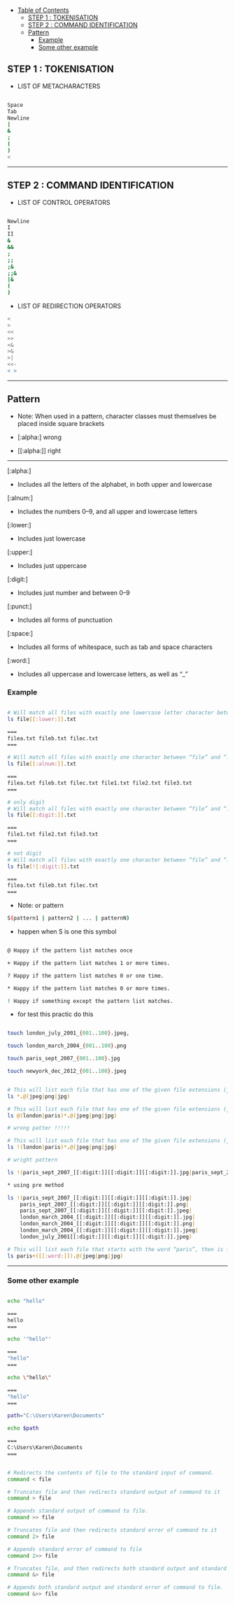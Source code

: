 * [Table of Contents](#table-of-contents)
	- [STEP 1 : TOKENISATION](#first)
	- [STEP 2 : COMMAND IDENTIFICATION](#second)
	- [Pattern](#third)
		+ [Example](#sub_third)
		+ [Some other example](#sub_third_1)

<a name="first"></a>

## STEP 1 : TOKENISATION

* LIST OF METACHARACTERS

```bash 

Space
Tab
Newline
|
&
;
(
)
<

```

<a name="second"></a>

----------------------

## STEP 2 : COMMAND IDENTIFICATION


* LIST OF CONTROL OPERATORS

```bash 

Newline 
I 
II 
& 
&& 
; 
;;
;&
;;&
|&
(
)

```

* LIST OF REDIRECTION OPERATORS

```bash 
<
>
<<
>>
<&
>&
>|
<<-
< >
```

<a name="third"></a>

----------------------

## Pattern

* Note: When used in a pattern, character classes must themselves be placed inside square brackets

* [:alpha:]      wrong

* [[:alpha:]]    right

------------------

[:alpha:]

* Includes all the letters of the alphabet, in both upper and lowercase

[:alnum:]

* Includes the numbers 0–9, and all upper and lowercase letters

[:lower:]

* Includes just lowercase 

[:upper:]

* Includes just uppercase

[:digit:]

* Includes just number and between 0–9

[:punct:]

* Includes all forms of punctuation

[:space:]

* Includes all forms of whitespace, such as tab and space characters

[:word:]

* Includes all uppercase and lowercase letters, as well as “_”

<a name="sub_third"></a>

### Example

```bash 

# Will match all files with exactly one lowercase letter character between “file” and “.txt”
ls file[[:lower:]].txt

===
filea.txt fileb.txt filec.txt
===

# Will match all files with exactly one character between “file” and “.txt” that is either an uppercase letter, a lowercase letter, or a number from 0-9
ls file[[:alnum:]].txt

===
filea.txt fileb.txt filec.txt file1.txt file2.txt file3.txt
===

# only digit
# Will match all files with exactly one character between “file” and “.txt” that is a number from 0-9.
ls file[[:digit:]].txt

===
file1.txt file2.txt file3.txt
===

# not digit
# Will match all files with exactly one character between “file” and “.txt” that is not a number from 0-9.
ls file[![:digit:]].txt

===
filea.txt fileb.txt filec.txt
===

```

* Note: or pattern

```bash
S(pattern1 | pattern2 | ... | patternN)
```

* happen when S is one this symbol

```bash

@ Happy if the pattern list matches once

+ Happy if the pattern list matches 1 or more times.

? Happy if the pattern list matches 0 or one time.

* Happy if the pattern list matches 0 or more times.

! Happy if something except the pattern list matches.

```

* for test this practic do this

```bash

touch london_july_2001_{001..100}.jpeg,

touch london_march_2004_{001..100}.png

touch paris_sept_2007_{001..100}.jpg

touch newyork_dec_2012_{001..100}.jpeg

```

```bash

# This will list each file that has one of the given file extensions (jpeg, png & jpg)
ls *.@(jpeg|png|jpg)

# This will list each file that has one of the given file extensions (jpeg, png & jpg) and that were taken in london and paris.
ls @(london|paris)*.@(jpeg|png|jpg)

# wrong patter !!!!!

# This will list each file that has one of the given file extensions (jpeg, png & jpg) and that do not start with the word london or paris
ls !(london|paris)*.@(jpeg|png|jpg)

# wright pattern

ls !(paris_sept_2007_[[:digit:]][[:digit:]][[:digit:]].jpg|paris_sept_2007_[[:digit:]][[:digit:]][[:digit:]].png|paris_sept_2007_[[:digit:]][[:digit:]][[:digit:]].jpeg|london_march_2004_[[:digit:]][[:digit:]][[:digit:]].jpg|london_march_2004_[[:digit:]][[:digit:]][[:digit:]].png|london_march_2004_[[:digit:]][[:digit:]][[:digit:]].jpeg|london_july_2001_[[:digit:]][[:digit:]][[:digit:]].jpeg)

* using pre method

ls !(paris_sept_2007_[[:digit:]][[:digit:]][[:digit:]].jpg|
	paris_sept_2007_[[:digit:]][[:digit:]][[:digit:]].png|
	paris_sept_2007_[[:digit:]][[:digit:]][[:digit:]].jpeg|
	london_march_2004_[[:digit:]][[:digit:]][[:digit:]].jpg|
	london_march_2004_[[:digit:]][[:digit:]][[:digit:]].png|
	london_march_2004_[[:digit:]][[:digit:]][[:digit:]].jpeg|
	london_july_2001[[:digit:]][[:digit:]][[:digit:]].jpeg)

# This will list each file that starts with the word “paris”, then is followed by a series of characters containing only word, letters, and finally ends with a file extension of .jpeg, .png or .jpg
ls paris+([[:word:]]).@(jpeg|png|jpg)

```
------------------

<a name="sub_third_1"></a>

### Some other example

```bash

echo "hello"

===
hello
===

echo '"hello"' 

===
"hello"
===

echo \"hello\"

===
"hello"
===

path="C:\Users\Karen\Documents"

echo $path

===
C:\Users\Karen\Documents
===

```

```bash

# Redirects the contents of file to the standard input of command.
command < file

# Truncates file and then redirects standard output of command to it
command > file

# Appends standard output of command to file.
command >> file

# Truncates file and then redirects standard error of command to it
command 2> file

# Appends standard error of command to file
command 2>> file

# Truncates file, and then redirects both standard output and standard error of command to it.
command &> file

# Appends both standard output and standard error of command to file.
command &>> file

```